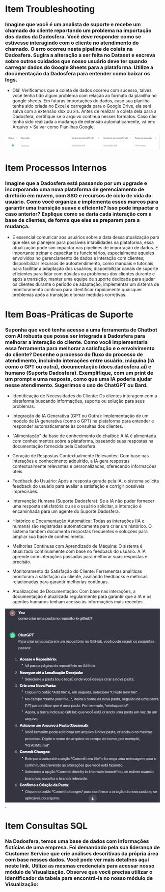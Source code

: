 # Item Troubleshooting

### Imagine que você é um analista de suporte e recebe um chamado do cliente reportando um problema na importação dos dados da Dadosfera. Você deve responder como se estivesse interagindo com o cliente no atendimento do chamado. O erro ocorreu nesta pipeline de coleta na Dadosfera. Sugira a alteração a ser feita no Dataset e escreva sobre outros cuidados que nosso usuário deve ter quando carregar dados do Google Sheets para a plataforma. Utilize a documentação da Dadosfera para entender como baixar os logs.

- Olá! Verificamos que a coleta de dados ocorreu com sucesso, talvez você tenha tido algum problema com relação ao formato da planilha no google sheets. Em futuras importações de dados, caso sua planilha tenha sido criada no Excel e carregada para o Google Drive, ela será salva com a extensão xlsx ou xls. Antes de realizar a coleta dela para a Dadosfera, certifique se o arquivo continua nesses formatos. Caso não tenha sido realizada a mudança de extensão automaticamente, vá em: Arquivo > Salvar como Planilhas Google.

![Sucesso ao realizar importação](https://github.com/Pedroaguilar1232/PEDRO_ALMEIDA_DDF_SUPORTE_2023_01/blob/main/images/sucesso.png)

# Item Processos Internos

### Imagine que a Dadosfera está passando por um upgrade e incorporando uma nova plataforma de gerenciamento de diretório em nuvem, com SSO e recursos de ciclo de vida do usuário. Como você organiza e implementa esses marcos para garantir uma transição suave e eficiente? Isso pode impactar o caso anterior? Explique como se daria cada interação com a base de clientes, de forma que eles se preparem para a mudança.

- É essencial comunicar aos usuários sobre a data dessa atualização para que eles se planejem para possíveis intabilidades na plataforma, essa atualização pode sim impactar nas pipelines de importação de dados. É importante treinar e capacitar  os funcionários, especialmente aqueles envolvidos no gerenciamento de dados e interação com clientes; disponibilizar recursos de autoatendimento, como manuais e tutoriais, para facilitar a adaptação dos usuários; disponibilizar canais de suporte eficientes para lidar com dúvidas ou problemas dos clientes durante e após a transição; manter uma equipe de suporte dedicada para ajudar os clientes durante o período de adaptação; implementar um sistema de monitoramento contínuo para identificar rapidamente quaisquer problemas após a transição e tomar medidas corretivas.

# Item Boas-Práticas de Suporte

### Suponha que você tenha acesso a uma ferramenta de Chatbot com AI robusta que possa ser integrada à Dadosfera para melhorar a interação do cliente. Como você implementaria essa ferramenta para melhorar a satisfação e o envolvimento do cliente? Desenhe o processo do fluxo do processo de atendimento, incluindo interações entre usuário, máquina (IA como o GPT ou outra), documentação (docs.dadosfera.ai) e humano (Suporte Dadosfera). Exemplifique, com um print de um prompt e uma resposta, como que uma IA poderia ajudar nesse atendimento. Sugerimos o uso de ChatGPT ou Bard.

- Identificação de Necessidades do Cliente:
Os clientes interagem com a plataforma buscando informações, suporte ou solução para seus problemas.

- Integração de IA Generativa (GPT ou Outra):
Implementação de um modelo de IA generativa (como o GPT) na plataforma para entender e responder automaticamente às consultas dos clientes.

- "Alimentação" da base de conhecimento do chatbot:
A IA é alimentada com conhecimentos sobre a plataforma, baseando suas respostas na documentação fornecida pela Dadosfera.

- Geração de Respostas Contextualmente Relevantes:
Com base nas interações e conhecimento adquirido, a IA gera respostas contextualmente relevantes e personalizadas, oferecendo informações úteis.

- Feedback do Usuário:
Após a resposta gerada pela IA, o sistema solicita feedback do usuário para avaliar a satisfação e corrigir possíveis imprecisões.

- Intervenção Humana (Suporte Dadosfera):
Se a IA não puder fornecer uma resposta satisfatória ou se o usuário solicitar, a interação é encaminhada para um agente do Suporte Dadosfera.

- Histórico e Documentação Automática:
Todas as interações (IA e humana) são registradas automaticamente para criar um histórico. O sistema também documenta respostas frequentes e soluções para ampliar sua base de conhecimento.

- Melhorias Contínuas com Aprendizado de Máquina:
O sistema é atualizado continuamente com base no feedback do usuário. A IA aprende com interações passadas para melhorar suas respostas e precisão.

- Monitoramento da Satisfação do Cliente:
Ferramentas analíticas monitoram a satisfação do cliente, avaliando feedbacks e métricas relacionadas para garantir melhorias contínuas.

- Atualizações de Documentação:
Com base nas interações, a documentação é atualizada regularmente para garantir que a IA e os agentes humanos tenham acesso às informações mais recentes.

![Exemplo de prompt e  resposta](https://github.com/Pedroaguilar1232/PEDRO_ALMEIDA_DDF_SUPORTE_2023_01/blob/main/images/chatbot.png).

# Item Consultas SQL

### Na Dadosfera, temos uma base de dados com informações fictícias de uma empresa. Foi demandado pela sua liderança de Customer Service que crie análises descritivas da própria área com base nesses dados. Você pode ver mais detalhes aqui neste link. Utilize as mesmas credenciais para acessar nosso módulo de Visualização. Observe que você precisa utilizar o identificador da tabela para encontrá-la no nosso módulo de Visualização:













